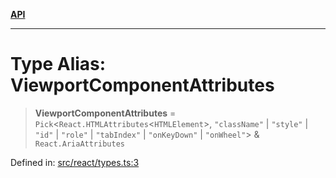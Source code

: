 [**API**](../../API.md)

***

# Type Alias: ViewportComponentAttributes

> **ViewportComponentAttributes** = `Pick`\<`React.HTMLAttributes`\<`HTMLElement`\>, `"className"` \| `"style"` \| `"id"` \| `"role"` \| `"tabIndex"` \| `"onKeyDown"` \| `"onWheel"`\> & `React.AriaAttributes`

Defined in: [src/react/types.ts:3](https://github.com/inokawa/virtua/blob/3489326d86582a5e93a5773f522c17ad61899945/src/react/types.ts#L3)
